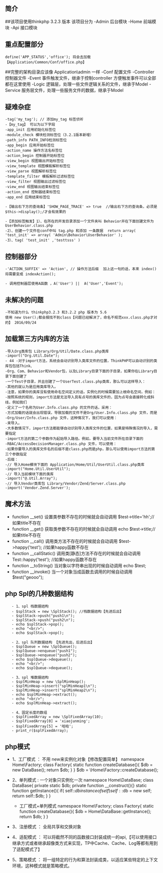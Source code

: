 ﻿## 简介
##该项目使用thinkphp 3.2.3 版本
    该项目分为
    -Admin 后台模块
    -Home  前端模块
    -Api   接口模块
## 重点配置部分
    define('APP_STATUS','office'); 将会去加载【Application/Common/Conf/office.php】

##完整的架构目录应该像 Application\admin 一样
    -Conf 配置文件
    -Controller 控制器文件
    -Event 事件触发文件，继承于控制controller 方便触发事件可以全部都在这里使用
    -Logic 逻辑层，处理一些文件逻辑关系的文件，继承于Model
    -Service 服务层文件，处理一些服务文件的数据，继承于Model

## 疑难杂症
    -tag('my_tag'); // 添加my_tag 标签侦听
    -【my_tag】 可以为以下字段
    -app_init 应用初始化标签位
    -module_check 模块检测标签位（3.2.1版本新增）
    -path_info PATH_INFO检测标签位
    -app_begin 应用开始标签位
    -action_name 操作方法名标签位
    -action_begin 控制器开始标签位
    -view_begin 视图输出开始标签位
    -view_template 视图模板解析标签位
    -view_parse 视图解析标签位
    -template_filter 模板解析过滤标签位
    -view_filter 视图输出过滤标签位
    -view_end 视图输出结束标签位
    -action_end 控制器结束标签位
    -app_end 应用结束标签位

    -【输出右下方的查询条】'SHOW_PAGE_TRACE' => true  //输出右下方的查询条，必须是 $this->display();/才会有效果的
    
    -【添加标签触发】1）、在所在的开发目录添加一个文件夹叫 Behavior并在下面创建文件为UserBehavior.class.php
    -2）、创建一个文件在conf中叫 tag.php 和添加 一条数据  return array( 'test_init' => array( 'Admin\Behavior\UserBehavior' );
    -3）、tag( 'test_init' ,'testtsss' ) 
    
## 控制器部分
    -'ACTION_SUFFIX' => 'Action', // 操作方法后缀  加上这一句的话，本来 index()将需要变成 indexAction();
    
    - 调用控制器层使用A函数 ，A('User') ||  A('User','Event');
    
    
## 未解决的问题
    -不知道为什么 thinkphp3.2.3 和3.2.2 php 版本为 5.6
    使用 new User();都会报找不到class【问题已经解决了，命名不规范xxx.class.php才对的】 2016/09/24
    
## 加载第三方内库的方法
    -导入Org类库包 Library/Org/Util/Date.class.php类库
    -import("Org.Util.Date");
    - 44 -对于import方法，系统会自动识别导入类库文件的位置，ThinkPHP可以自动识别的类库包包括Think、
    -Org、Com、Behavior和Vendor包，以及Library目录下面的子目录，如果你在Library目录下面创建了
    -一个Test子目录，并且创建了一个UserTest.class.php类库，那么可以这样导入：
    -其他的就认为是应用类库导入。
    -注意，如果你的类库没有使用命名空间定义的话，实例化的时候需要加上根命名空间，例如：
    -按照系统的规则，import方法是无法导入具有点号的类库文件的，因为点号会直接转化成斜线，例如我们
    -定义了一个名称为User.Info.class.php 的文件的话，采用：
    -方式加载的话就会出现错误，导致加载的文件不是Org/User.Info.class.php 文件，而是
    -Org/User/Info.class.php 文件，这种情况下，我们可以使用：
    -来导入。
    -大多数情况下，import方法都能够自动识别导入类库文件的位置，如果是特殊情况的导入，需要指定
    -import方法的第二个参数作为起始导入路径。例如，要导入当前文件所在目录下面的
    -RBAC/AccessDecisionManager.class.php 文件，可以使用：
    -如果你要导入的类库文件名的后缀不是class.php而是php，那么可以使用import方法的第三个参数指定
    -后缀：
    -// 导入Home模块下面的 Application/Home/Util/UserUtil.class.php类库
    -import("Home.Util.UserUtil");
    -// 导入当前模块下面的类库
    -import("@.Util.Array");
    -// 导入Vendor类库包 Library/Vendor/Zend/Server.class.php
    -import('Vendor.Zend.Server');
    
##  魔术方法
   - function __set() 设置类参数不存在的时候就会自动调用 $test->title='hh';//如果title不存在
   - function __get() 获取类参数不存在的时候就会自动调用 echo $test->title;//如果title不存在
   - function __call() 调用类方法不存在的时候就会自动调用  $test->happy('test'); //如果happy函数不存在
   - function __callStatic() 调用类[静态]方法不存在的时候就会自动调用  Test::happy('test');  //如果happy函数不存在
   - function __toString()  当对象以字符串出现的时候自动调用  echo $test;
   - function __invoke() 当一个对象当成函数去调用的时候自动调用  $test("geooo"); 
   
##  php Spl的几种数据结构
   
       - 1、spl 栈数据结构
       - $splStack = new \SplStack(); //栈数据结构【先进后出】
       - $splStack->push("push1\n");
       - $splStack->push("push2\n");
       - echo $splStack->pop();
       - echo "<br/>";
       - echo $splStack->pop();
   
       - 2、spl 队列数据结构 【先进先出，后进后出】
       - $splQueue = new \SplQueue();
       - $splQueue->enqueue("push1");
       - $splQueue->enqueue("push2");
       - echo $splQueue->dequeue();
       - echo "<br/>";
       - echo $splQueue->dequeue();
   
       - 3、spl 堆数据结构
       - $splMinHeap = new \SplMinHeap();
       - $splMinHeap->insert("splMinHeap1\n");
       - $splMinHeap->insert("splMinHeap2\n");
       - echo $splMinHeap->extract();
       - echo "<br/>";
       - echo $splMinHeap->extract();
   
       - 4、固定长度的数组
       - $splFixedArray = new \SplFixedArray(10);
       - $splFixedArray[0] = 'xiaojunming';
       - $splFixedArray[5] = '哈哈';
       - print_r($splFixedArray);
   
## php模式
   - 1、工厂模式 ： 不用 new来实例化对象【修改配置简单】
       namespace Home\Factory;
       class Factory{
            static function createDatabase(){
                $db = new DataBase();
                return $db;
            }
       }
       $db = \Home\Factory::createDatabase();
   - 2、单列模式 : 一个对象只实例化一次
        namespace Home\DataBase;
        class DataBase{
            private static $db;
            private function __construct(){}
            static function getInstance(){
                if( self::$db instanceof self ) self::$db = new self;
                return self::$db;
            }
        }
       - 工厂模式+单列模式
       namespace Home\Factory;
       class Factory{
            static function createDatabase(){
                $db = Home\DataBase::getInstance();
                return $db;
            }
       }
   - 3、注册模式 ：  全局共享和交换对象
   
   - 4、适配模式 ： 可以将截然不同的函数接口封装成统一的api,【可以使用接口继承方式或者继承超像类方式来实现，TP中Cache、Cache、Log等都有用到了适配模式了】
   
   - 5、策略模式 ： 将一组特定的行为和算法封装成类，以适应某些特定的上下文环境，这种模式就是策略模式。
   
    